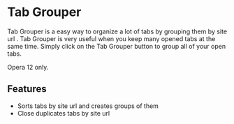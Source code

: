 # Tab Grouper

Tab Grouper is a easy way to organize a lot of tabs by grouping them by site url .
Tab Grouper is very useful when you keep many opened tabs at the same time.
Simply click on the Tab Grouper button to group all of your open tabs.

Opera 12 only.


## Features

* Sorts tabs by site url and creates groups of them
* Close duplicates tabs by site url
